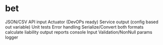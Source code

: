 # bet
JSON/CSV API input
Actuator (DevOPs ready)
Service output (config based out variable)
Unit tests
Error handling
Serialize/Convert both formats
calculate liability
output reports console
Input Validation/NonNull params
logger
